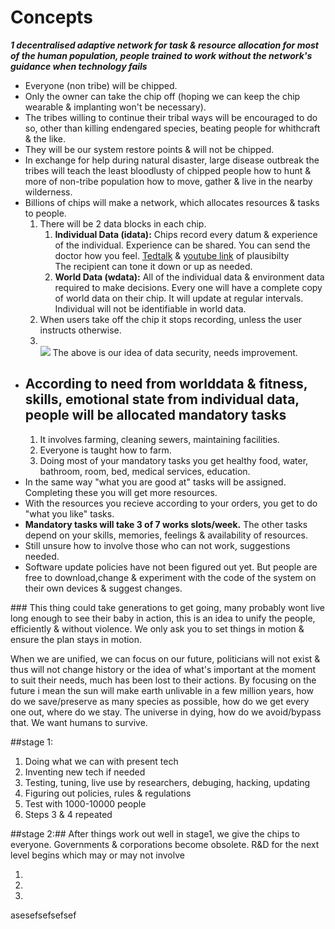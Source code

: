 # Concepts

***1 decentralised adaptive network for task & resource allocation for most of the human population, people trained to work without the network's guidance when technology fails***

<ul><li>Everyone (non tribe) will be chipped.</li>
  <li>Only the owner can take the chip off (hoping we can keep the chip wearable & implanting won't be necessary).</li>
  <li>The tribes willing to continue their tribal ways will be encouraged to do so, other than killing endengared species, beating people for whithcraft & the like.</li>
  <li>They will be our system restore points & will not be chipped.</li>
  <li>In exchange for help during natural disaster, large disease outbreak the tribes will teach the least bloodlusty of chipped people how to hunt & more of non-tribe population how to move, gather & live in the nearby wilderness.</li>
  <li>Billions of chips will make a network, which allocates resources & tasks to people.
  <ol><li>There will be 2 data blocks in each chip.
    <ol>
    <li><b>Individual Data (idata):</b> Chips record every datum & experience of the individual. Experience can be shared. You can send the doctor how you feel. <a href="https://www.ted.com/talks/greg_gage_how_to_control_someone_else_s_arm_with_your_brain?language=en#t-100356">Tedtalk</a> & <a href="https://www.youtube.com/watch?v=rSQNi5sAwuc">youtube link</a> of plausibilty<br>The recipient can tone it down or up as needed.</li>
      <li><b>World Data (wdata):</b> All of the individual data & environment data required to make decisions. Every one will have a complete copy of world data on their chip. It will update at regular intervals. Individual will not be identifiable in world data.</li></ol></li>
    <li> When users take off the chip it stops recording, unless the user instructs otherwise.</li>
    <li><br><img src="http://i.imgur.com/fK1wbGB.jpg"> The above is our idea of data security, needs improvement.</li></ol></li>
  <li><h2>According to need from worlddata & fitness, skills, emotional state from individual data, people will be allocated mandatory tasks</h2><ol>
    <li> It involves farming, cleaning sewers, maintaining facilities.</li>
    <li> Everyone is taught how to farm.</li>
    <li> Doing most of your mandatory tasks you get healthy food, water, bathroom, room, bed, medical services, education.</li></ol></li>
  <li> In the same way "what you are good at" tasks will be assigned. Completing these you will get more resources.</li>
  <li> With the resources you recieve according to your orders, you get to do "what you like" tasks.</li>
  <li> <b>Mandatory tasks will take 3 of 7 works slots/week.</b> The other tasks depend on your skills, memories, feelings & availability of resources.</li>
  <li> Still unsure how to involve those who can not work, suggestions needed.</li>
  <li> Software update policies have not been figured out yet. But people are free to download,change & experiment with the code of the system on their own devices & suggest changes.</li></ul>
### This thing could take generations to get going, many probably wont live long enough to see their baby in action, this is an idea to unify the people, efficiently & without violence. We only ask you to set things in motion & ensure the plan stays in motion.

When we are unified, we can focus on our future, politicians will not exist & thus will not change history or the idea of what's important at the moment to suit their needs, much has been lost to their actions. By focusing on the future i mean the sun will make earth unlivable in a few million years, how do we save/preserve as many species as possible, how do we get every one out, where do we stay. The universe in dying, how do we avoid/bypass that. We want humans to survive.

##stage 1:
<ol><li> Doing what we can with present tech</li>
  <li> Inventing new tech if needed</li>
  <li> Testing, tuning, live use by researchers, debuging, hacking, updating</li>
  <li> Figuring out policies, rules & regulations</li>
  <li> Test with 1000-10000 people</li>
  <li> Steps 3 & 4 repeated</li></ol>
##stage 2:##
After things work out well in stage1, we give the chips to everyone.
Governments & corporations become obsolete.
R&D for the next level begins which may or may not involve<ol>
  <li></li>
  <li></li>
  <li></li></ol>asesefsefsefsef
